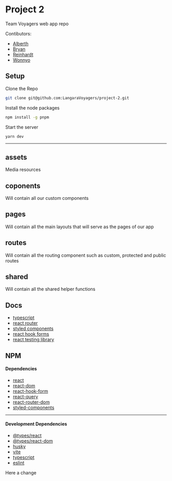 # Project 2 
Team Voyagers web app repo

Contibutors:
- [Alberth](https://github.com/ALFAROSO)
- [Bryan](https://github.com/BryanCaldeira)
- [Reinhardt](https://github.com/ReinhardtBotha)
- [Wonnyo](https://github.com/whamester)

## Setup

Clone the Repo
```bash
git clone git@github.com:LangaraVoyagers/project-2.git
```

Install the node packages
```bash
npm install -g pnpm
```

Start the server

```bash
yarn dev
```

---

## assets
Media resources

## coponents 
Will contain all our custom components

## pages
Will contain all the main layouts that will serve as the pages of our app

## routes
Will contain all the routing component such as custom, protected and public routes

## shared
Will contain all the shared helper functions

## Docs
- [typescript](https://www.typescriptlang.org/docs/handbook/intro.html)
- [react router](https://reactrouter.com/en/main/start/tutorial#the-root-route)
- [styled components](https://styled-components.com/docs/basics#getting-started)
- [react hook forms](https://react-hook-form.com/get-started#Quickstart)
- [react testing library](https://testing-library.com/docs/react-testing-library/example-intro)

## NPM
#### Dependencies
- [react](https://www.npmjs.com/package/react)
- [react-dom](https://www.npmjs.com/package/react-dom)
- [react-hook-form](https://www.npmjs.com/package/react-hook-form)
- [react-query](https://www.npmjs.com/package/react-query)
- [react-router-dom](https://www.npmjs.com/package/react-router-dom)
- [styled-components](https://www.npmjs.com/package/styled-components)
---

#### Development Dependencies
- [@types/react](https://www.npmjs.com/package/@types/react)
- [@types/react-dom](https://www.npmjs.com/package/@types/react-dom)
- [husky](https://www.npmjs.com/package/husky)
- [vite](https://www.npmjs.com/package/vite)
- [typescript](https://www.npmjs.com/package/typescript) 
- [eslint](https://www.npmjs.com/package/eslint) 


Here a change